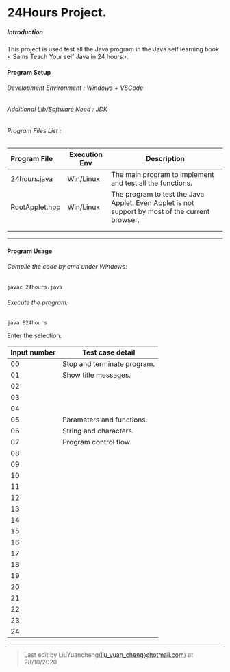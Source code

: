 # 24Hours Project.

##### Introduction

This project is used test all the Java program in the Java self learning book < Sams Teach Your self Java in 24 hours>.

#### Program Setup

###### Development Environment : Windows + VSCode

###### Additional Lib/Software Need : JDK

###### Program Files List :

| Program File   | Execution Env | Description                                                  |
| :------------- | ------------- | ------------------------------------------------------------ |
| 24hours.java   | Win/Linux     | The main program to implement and test all the functions.    |
| RootApplet.hpp | Win/Linux     | The program to test the Java Applet. Even Applet is not support by most of the current browser. |
|                |               |                                                              |
|                |               |                                                              |

------

#### Program Usage

###### Compile the code by cmd under Windows: 

```
javac 24hours.java
```

###### Execute the program: 

```
java B24hours
```

Enter the selection: 

| Input number | Test case detail            |
| ------------ | --------------------------- |
| 00           | Stop and terminate program. |
| 01           | Show title messages.        |
| 02           |                             |
| 03           |                             |
| 04           |                             |
| 05           | Parameters and functions.   |
| 06           | String and characters.      |
| 07           | Program control flow.       |
| 08           |                             |
| 09           |                             |
| 10           |                             |
| 11           |                             |
| 12           |                             |
| 13           |                             |
| 14           |                             |
| 15           |                             |
| 16           |                             |
| 17           |                             |
| 18           |                             |
| 19           |                             |
| 20           |                             |
| 21           |                             |
| 22           |                             |
| 23           |                             |
| 24           |                             |





------



> Last edit by LiuYuancheng(liu_yuan_cheng@hotmail.com) at 28/10/2020